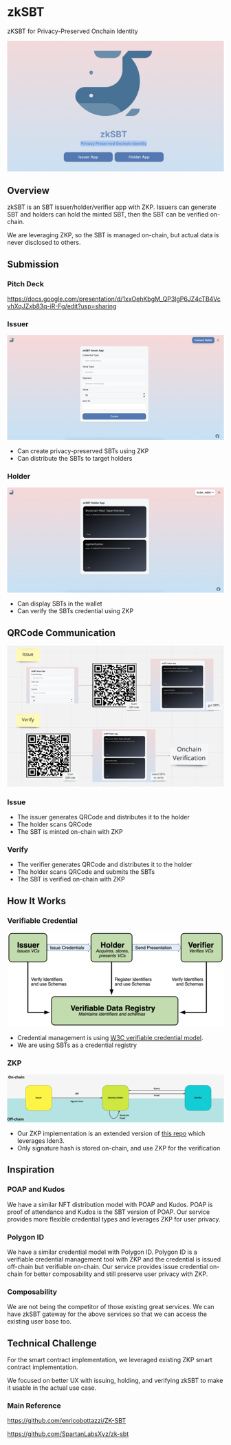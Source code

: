 # zkSBT

zKSBT for Privacy-Preserved Onchain Identity

![top](./docs/top.png)

## Overview

zkSBT is an SBT issuer/holder/verifier app with ZKP.
Issuers can generate SBT and holders can hold the minted SBT, then the SBT can be verified on-chain.

We are leveraging ZKP, so the SBT is managed on-chain, but actual data is never disclosed to others.

## Submission

### Pitch Deck

https://docs.google.com/presentation/d/1xxOehKbgM_QP3lgP6JZ4cTB4VcvhXqJZxb83q-iR-Fg/edit?usp=sharing

### Issuer

![issuer](./docs/issuer.png)

- Can create privacy-preserved SBTs using ZKP
- Can distribute the SBTs to target holders

### Holder

![holder](./docs/holder.png)

- Can display SBTs in the wallet
- Can verify the SBTs credential using ZKP

## QRCode Communication

![qrcode-communication](./docs/qrcode-communication.png)

### Issue

- The issuer generates QRCode and distributes it to the holder
- The holder scans QRCode
- The SBT is minted on-chain with ZKP

### Verify

- The verifier generates QRCode and distributes it to the holder
- The holder scans QRCode and submits the SBTs
- The SBT is verified on-chain with ZKP

## How It Works

### Verifiable Credential

![architecture-credential](./docs/architecture-credential.png)

- Credential management is using [W3C verifiable credential model](https://www.w3.org/TR/vc-data-model/#ecosystem-overview).
- We are using SBTs as a credential registry

### ZKP

![architecture-zkp](./docs/architecture-zkp.png)

- Our ZKP implementation is an extended version of [this repo](https://github.com/enricobottazzi/ZK-SBT) which leverages Iden3.
- Only signature hash is stored on-chain, and use ZKP for the verification

## Inspiration

### POAP and Kudos

We have a similar NFT distribution model with POAP and Kudos. POAP is proof of attendance and Kudos is the SBT version of POAP.
Our service provides more flexible credential types and leverages ZKP for user privacy.

### Polygon ID

We have a similar credential model with Polygon ID. Polygon ID is a verifiable credential management tool with ZKP and the credential is issued off-chain but verifiable on-chain.
Our service provides issue credential on-chain for better composability and still preserve user privacy with ZKP.

### Composability

We are not being the competitor of those existing great services.
We can have zkSBT gateway for the above services so that we can access the existing user base too.

## Technical Challenge

For the smart contract implementation, we leveraged existing ZKP smart contract implementation.

We focused on better UX with issuing, holding, and verifying zkSBT to make it usable in the actual use case.

### Main Reference

https://github.com/enricobottazzi/ZK-SBT

https://github.com/SpartanLabsXyz/zk-sbt
